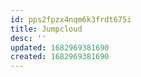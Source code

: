 ```yaml
---
id: pps2fpzx4nqm6k3frdt675i
title: Jumpcloud
desc: ''
updated: 1682969381690
created: 1682969381690
---
```

